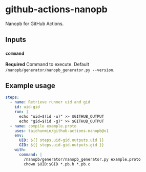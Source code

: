 # github-actions-nanopb

Nanopb for GitHub Actions.

## Inputs

### `command`

**Required** Command to execute. Default `/nanopb/generator/nanopb_generator.py --version`.

## Example usage

```yaml
steps:
  - name: Retrieve runner uid and gid
    id: uid-gid
    run: |
      echo "uid=$(id -u)" >> $GITHUB_OUTPUT
      echo "gid=$(id -g)" >> $GITHUB_OUTPUT
  - name: compile example.proto
    uses: taichunmin/github-actions-nanopb@v1
    env:
      UID: ${{ steps.uid-gid.outputs.uid }}
      GID: ${{ steps.uid-gid.outputs.gid }}
    with:
      command: |
        /nanopb/generator/nanopb_generator.py example.proto
        chown $UID:$GID *.pb.h *.pb.c
```